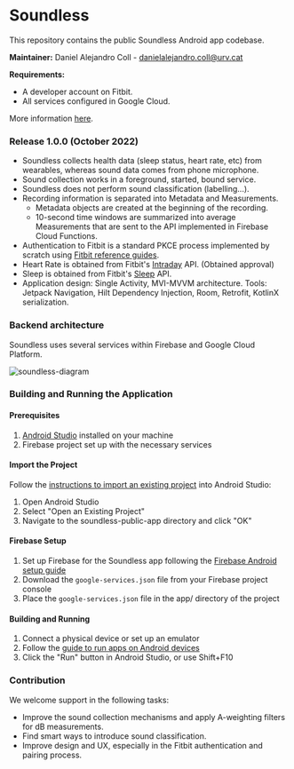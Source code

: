 # Soundless

This repository contains the public Soundless Android app codebase.

**Maintainer:** 
Daniel Alejandro Coll -  danielalejandro.coll@urv.cat

**Requirements:**
- A developer account on Fitbit.
- All services configured in Google Cloud.

More information [here](https://github.com/Soundless-URV).


### Release 1.0.0 (October 2022)

- Soundless collects health data (sleep status, heart rate, etc) from wearables, whereas sound data comes from phone microphone.
- Sound collection works in a foreground, started, bound service.
- Soundless does not perform sound classification (labelling...).
- Recording information is separated into Metadata and Measurements.
  - Metadata objects are created at the beginning of the recording.
  - 10-second time windows are summarized into average Measurements that are sent to the API implemented in Firebase Cloud Functions. 
- Authentication to Fitbit is a standard PKCE process implemented by scratch using [Fitbit reference guides](https://dev.fitbit.com/).
- Heart Rate is obtained from Fitbit's [Intraday](https://dev.fitbit.com/build/reference/web-api/intraday/) API. (Obtained approval)
- Sleep is obtained from Fitbit's [Sleep](https://dev.fitbit.com/build/reference/web-api/sleep/) API.
- Application design: Single Activity, MVI-MVVM architecture. Tools: Jetpack Navigation, Hilt Dependency Injection, Room, Retrofit, KotlinX serialization.

### Backend architecture

Soundless uses several services within Firebase and Google Cloud Platform.

![soundless-diagram](https://user-images.githubusercontent.com/54351560/198060137-1418226e-7d81-4dd1-bd74-a5fb73b193b4.png)


### Building and Running the Application

#### Prerequisites
1. [Android Studio](https://developer.android.com/studio) installed on your machine
2. Firebase project set up with the necessary services

#### Import the Project
Follow the [instructions to import an existing project](https://developer.android.com/studio/projects/create-project#ImportAProject) into Android Studio:
1. Open Android Studio
2. Select "Open an Existing Project"
3. Navigate to the soundless-public-app directory and click "OK"

#### Firebase Setup
1. Set up Firebase for the Soundless app following the [Firebase Android setup guide](https://firebase.google.com/docs/android/setup)
2. Download the `google-services.json` file from your Firebase project console
3. Place the `google-services.json` file in the app/ directory of the project

#### Building and Running
1. Connect a physical device or set up an emulator
2. Follow the [guide to run apps on Android devices](https://developer.android.com/studio/run)
3. Click the "Run" button in Android Studio, or use Shift+F10

### Contribution

We welcome support in the following tasks:
- Improve the sound collection mechanisms and apply A-weighting filters for dB measurements.
- Find smart ways to introduce sound classification.
- Improve design and UX, especially in the Fitbit authentication and pairing process.
